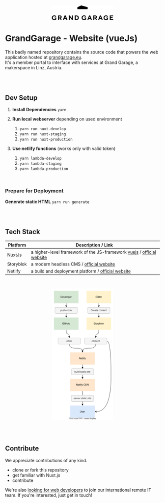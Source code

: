 <p align="center">
<img src="./docs/graphs/gg-logo.png" width="200">
</p>

# GrandGarage - Website (vueJs)

This badly named repository contains the source code that powers the web application hosted at [grandgarage.eu](https://grandgarage.eu/).<br> It's a member portal to interface with services at Grand Garage, a makerspace in Linz, Austria.

<br><br>

## Dev Setup

1. **Install Dependencies**
   `yarn`

2. **Run local webserver** depending on used environment
   1. `yarn run nuxt-develop`
   2. `yarn run nuxt-staging`
   3. `yarn run nuxt-production`

3. **Use netlify functions**  (works only with valid token) <br>
   1. `yarn lambda-develop`
   2. `yarn lambda-staging`
   3. `yarn lambda-production`
<br>

### Prepare for Deployment

**Generate static HTML**
`yarn run generate`

<br><br>

## Tech Stack

| Platform  | Description / Link                                                                                                 |
|-----------|--------------------------------------------------------------------------------------------------------------------|
| NuxtJs    | a higher-level framework of the JS-framework [vuejs](https://vuejs.org/) / [official website](https://nuxtjs.org/) 
| Storyblok | a modern headless CMS / [official website](www.storyblok.com)                                                      |
| Netlify   | a build and deployment platform / [official website](https://www.netlify.com/with/vue/)                            |

<br>
<p align="center">
<img src="./docs/graphs/architecture.svg" width="200">
</p>

<br><br>

## Contribute
We appreciate contributions of any kind. 

* clone or fork this repository
* get familiar with Nuxt.js
* contribute

We're also [looking for web developers](https://grandgarage.eu/de/jobs) to join our international remote IT team. If you're interested, just get in touch!
